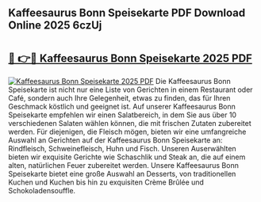 ## Kaffeesaurus Bonn Speisekarte PDF Download Online 2025 6czUj

# <h2><a href="http://gc9jrqw.nevu.top/?p=Kaffeesaurus+Bonn+Speisekarte">🔗 👉🔴 Kaffeesaurus Bonn Speisekarte 2025 PDF</a></h2>

[![Kaffeesaurus Bonn Speisekarte 2025 PDF](https://i.imgur.com/dBaPXMq.png)](http://gc9jrqw.nevu.top/?p=Kaffeesaurus+Bonn+Speisekarte)
Die Kaffeesaurus Bonn Speisekarte ist nicht nur eine Liste von Gerichten in einem Restaurant oder Café, sondern auch Ihre Gelegenheit, etwas zu finden, das für Ihren Geschmack köstlich und geeignet ist. Auf unserer Kaffeesaurus Bonn Speisekarte empfehlen wir einen Salatbereich, in dem Sie aus über 10 verschiedenen Salaten wählen können, die mit frischen Zutaten zubereitet werden. Für diejenigen, die Fleisch mögen, bieten wir eine umfangreiche Auswahl an Gerichten auf der Kaffeesaurus Bonn Speisekarte an: Rindfleisch, Schweinefleisch, Huhn und Fisch. Unseren Auserwählten bieten wir exquisite Gerichte wie Schaschlik und Steak an, die auf einem alten, natürlichen Feuer zubereitet werden. Unsere Kaffeesaurus Bonn Speisekarte bietet eine große Auswahl an Desserts, von traditionellen Kuchen und Kuchen bis hin zu exquisiten Crème Brûlée und Schokoladensouffle.
